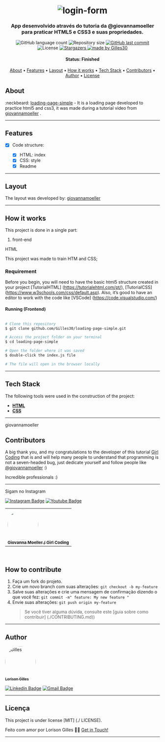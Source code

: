 <h1 align="center">
    <img alt="login-form" title="#mario-art" src="./src/assets/login-form.png" />
</h1>


<h3 align="center">
    App desenvolvido através do tutoria da @giovannamoeller para praticar HTML5 e CSS3 e suas propriedades.
</h3>

<p align="center">
  <img alt="GitHub language count" src="https://img.shields.io/github/languages/count/Gilles30/loading-page-simple?color=%2304D361">

  <img alt="Repository size" src="https://img.shields.io/github/repo-size/Gilles30/loading-page-simple">

  <a href="https://github.com/Gilles30/loading-page-simple/commits/master">
    <img alt="GitHub last commit" src="https://img.shields.io/github/last-commit/Gilles30/loading-page-simple">
  </a>
    
   <img alt="License" src="https://img.shields.io/badge/license-MIT-brightgreen">
   <a href="https://github.com/Gilles30/loading-page-simple/stargazers">
    <img alt="Stargazers" src="https://img.shields.io/github/stars/Gilles30/loading-page-simple?style=social">
  </a>

  <a href="https://github.com/Gilles30">
    <img alt="made by Gilles30" src="https://img.shields.io/badge/made%20by-Gilles30-%237519C1">
  </a>
  
 
</p>

<h4 align="center"> 
	 Status: Finished
</h4>

<p align="center">
 <a href="#about">About</a> •
 <a href="#features">Features</a> •
 <a href="#layout">Layout</a> • 
 <a href="#how-it-works">How it works</a> • 
 <a href="#tech-stack">Tech Stack</a> • 
 <a href="#contributors">Contributors</a> • 
 <a href="#author">Author</a> • 
 <a href="#user-content-license">License</a>

</p>

## About

:neckbeard: [loading-page-simple](https://github.com/Gilles30/loading-page-simple/) - It is a loading page developed to practice html5 and css3, it was made during a tutorial video from [giovannamoeller](https://github.com/giovannamoeller) .

---

## Features

- [x] Code structure:

  - [x] HTML: index
  - [x] CSS: style
  - [x] Readme

---

## Layout

The layout was developed by: [giovannamoeller](https://github.com/giovannamoeller)

---

## How it works

This project is done in a single part:

1. front-end


HTML

This project was made to train HTM and CSS;

### Requirement

Before you begin, you will need to have the basic html5 structure created in your project 
[TutorialHTML] (https://tutorialehtml.com/pt/), [TutorialCSS] (https://www.w3schools.com/css/default.asp).
Also, it’s good to have an editor to work with the code like [VSCode] (https://code.visualstudio.com/)


#### Running (Frontend)

```bash

# Clone this repository
$ git clone github.com/Gilles30/loading-page-simple.git

# Access the project folder on your terminal
$ cd loading-page-simple

# Open the folder where it was saved
$ double-click the index.js file

# The file will open in the browser locally

```

---

## Tech Stack

The following tools were used in the construction of the project:

- **[HTML](https://html.com/)**
- **[CSS](https://www.maujor.com/)**

---
giovannamoeller

## Contributors

A big thank you, and my congratulations to the developer of this tutorial [Girl Coding](https://www.youtube.com/watch?app=desktop&v=MkXuQ9CcHqU&feature=youtu.be) that is and will help many people to understand that programming is not a seven-headed bug, just dedicate yourself and follow people like [@giovannamoeller](https://github.com/giovannamoeller) :)

Incredible professionals :)
<hr/>

<table>
  <tr>
    <td align="left"><a href="https://github.com/giovannamoeller"><img style="border-radius: 50%;" src="https://avatars1.githubusercontent.com/u/47362960?s=460&u=99702db3dedab50f47b0f151acea1e2e9db1b3fc&v=4" width="100px;" alt=""/><br /><sub><b>Giovanna Moeller / Girl Coding</b></sub></td>
    
  </tr>

  <div>
  <p>
   Sigam no Instagram
  </p>

   [![Instagram Badge](https://img.shields.io/badge/-Instagram-purple?style=flat-square&logo=Instagram&logoColor=white&link=https://www.instagram.com/girl.coding)](https://www.instagram.com/girl.coding/) [![Youtube Badge](https://img.shields.io/badge/-Youtube-red?style=flat-square&logo=Youtube&logoColor=white&link=https://www.youtube.com/watch?app=desktop&v=MkXuQ9CcHqU&feature=youtu.be)](https://www.youtube.com/watch?app=desktop&v=MkXuQ9CcHqU&feature=youtu.be)
  </div>

</table>
 <br/>

## How to contribute

1. Faça um fork do projeto.
2. Crie um novo branch com suas alterações: `git checkout -b my-feature`
3. Salve suas alterações e crie uma mensagem de confirmação dizendo o que você fez: `git commit -m" feature: My new feature "`
4. Envie suas alterações: `git push origin my-feature`
   > Se você tiver alguma dúvida, consulte este [guia sobre como contribuir] (./CONTRIBUTING.md))

---

## Author

<a href="https://app.rocketseat.com.br/me/lorison-gilles-02226">
 <img style="border-radius: 50%;" src="https://avatars3.githubusercontent.com/u/54437398?s=460&u=72d88fd3a7e3a95041d7771f3a5e6ad7f33b8740&v=4" width="100px;" alt="Gilles"/>
 <br />
 <sub><b>Lorison Gilles</b></sub></a> <a href="https://app.rocketseat.com.br/me/lorison-gilles-02226/" title="Rocketseat"></a>
 <br />

[![Linkedin Badge](https://img.shields.io/badge/-LorisonGilles-blue?style=flat-square&logo=Linkedin&logoColor=white&link=https://www.linkedin.com/in/lorison-gilles/)](https://www.linkedin.com/in/lorison-gilles/)
[![Gmail Badge](https://img.shields.io/badge/-lorison.gilles@gmail.com-c14438?style=flat-square&logo=Gmail&logoColor=white&link=mailto:lorison.gilles@gmail.com)](mailto:lorison.gilles@gmail.com)

---

## Licença

This project is under license [MIT] (./ LICENSE).

Feito com amor por Lorison Gilles 👋🏽 [Get in Touch!](Https://www.linkedin.com/in/lorison-gilles/)

---